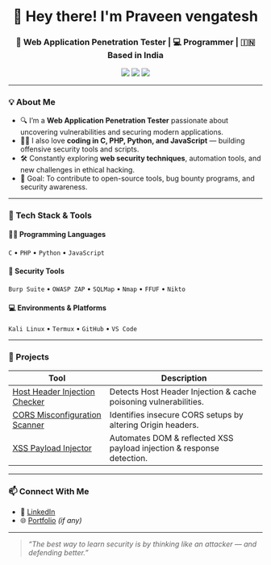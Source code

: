 <h1 align="center">🚀 Hey there! I'm Praveen vengatesh</h1>
<h3 align="center">🔐 Web Application Penetration Tester | 💻 Programmer | 🇮🇳 Based in India</h3>

<p align="center">
  <img src="https://img.shields.io/badge/Skills-C,PHP,Python,JavaScript-blue?style=flat-square&logo=codeforces&logoColor=white" />
  <img src="https://img.shields.io/badge/Focus-Web%20Security-orange?style=flat-square&logo=security&logoColor=white" />
  <img src="https://img.shields.io/badge/OS-Linux(Kali)-black?style=flat-square&logo=linux&logoColor=white" />
</p>

---

### 💡 About Me

- 🔍 I’m a **Web Application Penetration Tester** passionate about uncovering vulnerabilities and securing modern applications.
- 👨‍💻 I also love **coding in C, PHP, Python, and JavaScript** — building offensive security tools and scripts.
- 🛠️ Constantly exploring **web security techniques**, automation tools, and new challenges in ethical hacking.
- 🎯 Goal: To contribute to open-source tools, bug bounty programs, and security awareness.

---

### 🧰 Tech Stack & Tools

#### 👨‍💻 Programming Languages
`C` • `PHP` • `Python` • `JavaScript`

#### 🧪 Security Tools
`Burp Suite` • `OWASP ZAP` • `SQLMap` • `Nmap` • `FFUF` • `Nikto`

#### 💻 Environments & Platforms
`Kali Linux` • `Termux` • `GitHub` • `VS Code`

---

### 🔨 Projects

| Tool | Description |
|------|-------------|
| [Host Header Injection Checker](https://github.com/yourusername/host-header-injection-tool) | Detects Host Header Injection & cache poisoning vulnerabilities. |
| [CORS Misconfiguration Scanner](https://github.com/yourusername/cors-checker) | Identifies insecure CORS setups by altering Origin headers. |
| [XSS Payload Injector](https://github.com/yourusername/xss-tool) | Automates DOM & reflected XSS payload injection & response detection. |

---
### 📫 Connect With Me

- 🔗 [LinkedIn](https://linkedin.com/in/praveen-vengatesh)
- 🌐 [Portfolio](https://praveen.selfmade.social) *(if any)*

---

> _“The best way to learn security is by thinking like an attacker — and defending better.”_
